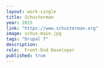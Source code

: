 ```yaml
---
layout: work-single
title: Schusterman
year: 2015
link: "https://www.schusterman.org"
image: schus-main.jpg
tags: "Drupal 7"
description: 
role:  Front-End Developer
published: true
---
```

